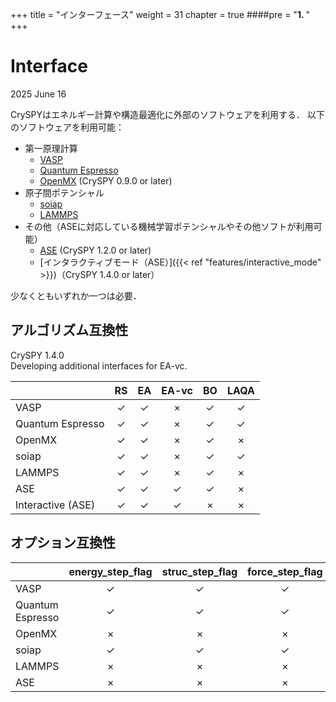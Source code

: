 +++
title = "インターフェース"
weight = 31
chapter = true
####pre = "<b>1. </b>"
+++


# Interface

2025 June 16

CrySPYはエネルギー計算や構造最適化に外部のソフトウェアを利用する． 以下のソフトウェアを利用可能：

+ 第一原理計算
  - [VASP](https://www.vasp.at)<i class="fas fa-external-link-alt"></i>
  - [Quantum Espresso](http://www.quantum-espresso.org)<i class="fas fa-external-link-alt"></i>
  - [OpenMX](http://www.openmx-square.org/)<i class="fas fa-external-link-alt"></i> (CrySPY 0.9.0 or later)
+ 原子間ポテンシャル
  - [soiap](https://github.com/nbsato/soiap)<i class="fas fa-external-link-alt"></i>
  - [LAMMPS](http://lammps.sandia.gov)<i class="fas fa-external-link-alt"></i>
+ その他（ASEに対応している機械学習ポテンシャルやその他ソフトが利用可能）
  - [ASE](https://wiki.fysik.dtu.dk/ase/)<i class="fas fa-external-link-alt"></i> (CrySPY 1.2.0 or later)
  - [インタラクティブモード（ASE）]({{< ref "features/interactive_mode" >}})（CrySPY 1.4.0 or later）

少なくともいずれか一つは必要．

## アルゴリズム互換性

CrySPY 1.4.0  
Developing additional interfaces for EA-vc.

|      | RS   | EA   | EA-vc| BO  | LAQA |
| ---- |:----:|:----:|:----:|:----:|:----:|
| VASP | ✓    | ✓    |  ×   | ✓   | ✓    |
| Quantum Espresso | ✓    | ✓    |  ×   | ✓   | ✓    |
| OpenMX | ✓    | ✓    |  ×   | ✓   | ×    |
| soiap | ✓    | ✓    |  ×   | ✓   | ✓    |
| LAMMPS | ✓    | ✓    |  ×   | ✓   | ×    |
| ASE | ✓    | ✓    |  ✓   | ✓   | ×    |
| Interactive (ASE) | ✓    | ✓    |  ✓   | ×   | ×    |


## オプション互換性


|      | energy_step_flag   | struc_step_flag  | force_step_flag | stress_step_flag |
| ---- |:----:|:----:|:----:|:----:|
| VASP | ✓    | ✓    |  ✓   | ✓   |
| Quantum Espresso | ✓    | ✓    |  ✓   | ✓   |
| OpenMX | ×    | ×    |  ×   | ×   |
| soiap | ✓    | ✓    |  ✓   | ✓   |
| LAMMPS | ×    | ×    |  ×   | ×   |
| ASE | ×    | ×    |  ×   | ×   |